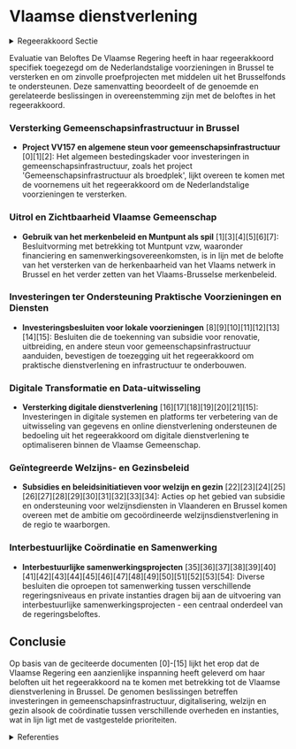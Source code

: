 # Vlaamse dienstverlening

<details>
        <summary>Regeerakkoord Sectie </summary>
        <p>5.4 Vlaamse dienstverlening We wenden de middelen uit het Brusselfonds binnen de door de Vlaamse regering bepaalde prioriteiten en in alle transparantie aan om de Nederlandstalige voorzieningen in Brussel te versterken en om zinvolle proefprojecten te ondersteunen. Hierover wordt door de Vlaamse minister bevoegd voor Brussel regelmatig aan de regering gerapporteerd. We blijven inzetten op de herkenbaarheid van het Vlaams netwerk in Brussel. Vlaamse dienstverle-ning, of die nu door de Vlaamse Gemeenschap of door de VGC wordt aangeboden, is een kwaliteits-merk en mag gezien worden. We zetten de uitrol van het Vlaams-Brussels merkenbeleid verder en zorgen steeds voor een link met de huisstijl van de Vlaamse Gemeenschap “Verbeelding Werkt”. Muntpunt blijft ook een spil in het tonen wat de Vlaamse Gemeenschap in Brussel te bieden heeft. Samen met de VGC schakelen we zo veel mogelijk de Vlaamse instellingen en voorzieningen in Brussel in één keten, die naar elkaar doorver-wijzen en elkaar promoten bij hun publiek. </p>
        </details> 

Evaluatie van Beloftes
De Vlaamse Regering heeft in haar regeerakkoord specifiek toegezegd om de Nederlandstalige voorzieningen in Brussel te versterken en om zinvolle proefprojecten met middelen uit het Brusselfonds te ondersteunen. Deze samenvatting beoordeelt of de genoemde en gerelateerde beslissingen in overeenstemming zijn met de beloftes in het regeerakkoord.

### Versterking Gemeenschapsinfrastructuur in Brussel
- **Project VV157 en algemene steun voor gemeenschapsinfrastructuur** \[0\]\[1\]\[2\]: Het algemeen bestedingskader voor investeringen in gemeenschapsinfrastructuur, zoals het project 'Gemeenschapsinfrastructuur als broedplek', lijkt overeen te komen met de voornemens uit het regeerakkoord om de Nederlandstalige voorzieningen te versterken.

### Uitrol en Zichtbaarheid Vlaamse Gemeenschap
- **Gebruik van het merkenbeleid en Muntpunt als spil** \[1\]\[3\]\[4\]\[5\]\[6\]\[7\]: Besluitvorming met betrekking tot Muntpunt vzw, waaronder financiering en samenwerkingsovereenkomsten, is in lijn met de belofte van het versterken van de herkenbaarheid van het Vlaams netwerk in Brussel en het verder zetten van het Vlaams-Brusselse merkenbeleid.

### Investeringen ter Ondersteuning Praktische Voorzieningen en Diensten
- **Investeringsbesluiten voor lokale voorzieningen** \[8\]\[9\]\[10\]\[11\]\[12\]\[13\]\[14\]\[15\]: Besluiten die de toekenning van subsidie voor renovatie, uitbreiding, en andere steun voor gemeenschapsinfrastructuur aanduiden, bevestigen de toezegging uit het regeerakkoord om praktische dienstverlening en infrastructuur te onderbouwen.
  
### Digitale Transformatie en Data-uitwisseling
- **Versterking digitale dienstverlening** \[16\]\[17\]\[18\]\[19\]\[20\]\[21\]\[15\]: Investeringen in digitale systemen en platforms ter verbetering van de uitwisseling van gegevens en online dienstverlening ondersteunen de bedoeling uit het regeerakkoord om digitale dienstverlening te optimaliseren binnen de Vlaamse Gemeenschap.

### Geïntegreerde Welzijns- en Gezinsbeleid
- **Subsidies en beleidsinitiatieven voor welzijn en gezin** \[22\]\[23\]\[24\]\[25\]\[26\]\[27\]\[28\]\[29\]\[30\]\[31\]\[32\]\[33\]\[34\]: Acties op het gebied van subsidie en ondersteuning voor welzijnsdiensten in Vlaanderen en Brussel komen overeen met de ambitie om gecoördineerde welzijnsdienstverlening in de regio te waarborgen.

### Interbestuurlijke Coördinatie en Samenwerking
- **Interbestuurlijke samenwerkingsprojecten** \[35\]\[36\]\[37\]\[38\]\[39\]\[40\]\[41\]\[42\]\[43\]\[44\]\[45\]\[46\]\[47\]\[48\]\[49\]\[50\]\[51\]\[52\]\[53\]\[54\]: Diverse besluiten die oproepen tot samenwerking tussen verschillende regeringsniveaus en private instanties dragen bij aan de uitvoering van interbestuurlijke samenwerkingsprojecten - een centraal onderdeel van de regeringsbeloftes.

## Conclusie
Op basis van de geciteerde documenten \[0\]-\[15\] lijkt het erop dat de Vlaamse Regering een aanzienlijke inspanning heeft geleverd om haar beloften uit het regeerakkoord na te komen met betrekking tot de Vlaamse dienstverlening in Brussel. De genomen beslissingen betreffen investeringen in gemeenschapsinfrastructuur, digitalisering, welzijn en gezin alsook de coördinatie tussen verschillende overheden en instanties, wat in lijn ligt met de vastgestelde prioriteiten.

<details>
        <summary> Referenties</summary>
        **[\[0\]](https://beslissingenvlaamseregering.vlaanderen.be/?search=Plan%20Vlaamse%20Veerkracht%3A%20dossier%20157&dateOption=select&startDate=2021-05-21T08%3A00%3A00Z&endDate=2021-05-21T08%3A00%3A00Z)** : **(2021-05-21)** Plan Vlaamse Veerkracht: dossier 157 

**[\[1\]](https://beslissingenvlaamseregering.vlaanderen.be/?search=Plan%20Vlaamse%20Veerkracht%3A%20uitvoering%20project%20157%20-%20Gemeenschapsinfrastructuur%20in%20Brussel&dateOption=select&startDate=2021-04-23T08%3A00%3A00Z&endDate=2021-04-23T08%3A00%3A00Z)** : **(2021-04-23)** Plan Vlaamse Veerkracht: uitvoering project 157 - Gemeenschapsinfrastructuur in Brussel 

**[\[2\]](https://beslissingenvlaamseregering.vlaanderen.be/?search=Plan%20Vlaamse%20Veerkracht%3A%20Investeringssubsidie%20vzw%20Kenniscentrum%20Welzijn%2C%20Wonen%2C%20Zorg&dateOption=select&startDate=2022-03-18T09%3A00%3A00Z&endDate=2022-03-18T09%3A00%3A00Z)** : **(2022-03-18)** Plan Vlaamse Veerkracht: Investeringssubsidie vzw Kenniscentrum Welzijn, Wonen, Zorg 

**[\[3\]](https://beslissingenvlaamseregering.vlaanderen.be/?search=Algemene%20vergadering%20en%20raad%20van%20bestuur%20Muntpunt%20vzw%3A%20voordracht%20leden&dateOption=select&startDate=2021-03-26T09%3A00%3A00Z&endDate=2021-03-26T09%3A00%3A00Z)** : **(2021-03-26)** Algemene vergadering en raad van bestuur Muntpunt vzw: voordracht leden 

**[\[4\]](https://beslissingenvlaamseregering.vlaanderen.be/?search=Samenwerkingsovereenkomst%20Muntpunt%20voor%20de%20periode%202021-2025&dateOption=select&startDate=2020-12-18T09%3A00%3A00Z&endDate=2020-12-18T09%3A00%3A00Z)** : **(2020-12-18)** Samenwerkingsovereenkomst Muntpunt voor de periode 2021-2025 

**[\[5\]](https://beslissingenvlaamseregering.vlaanderen.be/?search=Grensregionale%20samenwerking%20Vlaanderen-Nederland&dateOption=select&startDate=2023-06-09T08%3A00%3A00Z&endDate=2023-06-09T08%3A00%3A00Z)** : **(2023-06-09)** Grensregionale samenwerking Vlaanderen-Nederland 

**[\[6\]](https://beslissingenvlaamseregering.vlaanderen.be/?search=Overeenkomt%20met%20BRUZZ%20voor%20de%20periode%202021-2025&dateOption=select&startDate=2020-12-18T09%3A00%3A00Z&endDate=2020-12-18T09%3A00%3A00Z)** : **(2020-12-18)** Overeenkomt met BRUZZ voor de periode 2021-2025 

**[\[7\]](https://beslissingenvlaamseregering.vlaanderen.be/?search=Plan%20Vlaamse%20Veerkracht%3A%20Investeringssubsidies%2010%20projectvoorstellen%20culturele%20topinfrastructuur%20en%20cultuurinfrastructuur%20van%20bovenlokaal%20belang&dateOption=select&startDate=2021-07-09T08%3A00%3A00Z&endDate=2021-07-09T08%3A00%3A00Z)** : **(2021-07-09)** Plan Vlaamse Veerkracht: Investeringssubsidies 10 projectvoorstellen culturele topinfrastructuur en cultuurinfrastructuur van bovenlokaal belang 

**[\[8\]](https://beslissingenvlaamseregering.vlaanderen.be/?search=Plan%20Vlaamse%20Veerkracht%3A%20Culturele%20investeringssubsidies&dateOption=select&startDate=2022-11-10T07%3A00%3A00Z&endDate=2022-11-10T07%3A00%3A00Z)** : **(2022-11-10)** Plan Vlaamse Veerkracht: Culturele investeringssubsidies 

**[\[9\]](https://beslissingenvlaamseregering.vlaanderen.be/?search=Crisis-%20en%20investeringsplan%20jeugdhulp%3A%20subsidie%20versterken%20crisisnetwerk%20Brussel&dateOption=select&startDate=2023-11-10T09%3A00%3A00Z&endDate=2023-11-10T09%3A00%3A00Z)** : **(2023-11-10)** Crisis- en investeringsplan jeugdhulp: subsidie versterken crisisnetwerk Brussel 

**[\[10\]](https://beslissingenvlaamseregering.vlaanderen.be/?search=Plan%20Vlaamse%20Veerkracht%3A%20Kennis-%20en%20adviescentrum%20%E2%80%98Digisprong%E2%80%99%20ten%20dienste%20van%20het%20onderwijsveld%20en%20aangepaste%20digitale%20leermiddelen&dateOption=select&startDate=2021-06-25T08%3A00%3A00Z&endDate=2021-06-25T08%3A00%3A00Z)** : **(2021-06-25)** Plan Vlaamse Veerkracht: Kennis- en adviescentrum ‘Digisprong’ ten dienste van het onderwijsveld en aangepaste digitale leermiddelen 

**[\[11\]](https://beslissingenvlaamseregering.vlaanderen.be/?search=Plan%20Vlaamse%20Veerkracht%3A%20dossiers%2072%20en%20129&dateOption=select&startDate=2021-05-07T08%3A00%3A00Z&endDate=2021-05-07T08%3A00%3A00Z)** : **(2021-05-07)** Plan Vlaamse Veerkracht: dossiers 72 en 129 

**[\[12\]](https://beslissingenvlaamseregering.vlaanderen.be/?search=Plan%20Vlaamse%20Veerkracht%3A%20investeringssubsidie%20Gemeenschapsinfrastructuur%20deeltijds%20kunstonderwijs%20%28DKO%29%20Brussel&dateOption=select&startDate=2021-06-25T08%3A00%3A00Z&endDate=2021-06-25T08%3A00%3A00Z)** : **(2021-06-25)** Plan Vlaamse Veerkracht: investeringssubsidie Gemeenschapsinfrastructuur deeltijds kunstonderwijs (DKO) Brussel 

**[\[13\]](https://beslissingenvlaamseregering.vlaanderen.be/?search=Plan%20Vlaamse%20Veerkracht%3A%20Investeringssubsidie%20vzw%20Cosmos%20voor%20de%20aankoop%20van%20een%20pand%20in%20Brussel%2C%20om%20er%20het%20Vlaams%20erkend%20lokaal%20dienstencentrum%20Vives%20in%20onder%20te%20brengen&dateOption=select&startDate=2021-07-16T06%3A00%3A00Z&endDate=2021-07-16T06%3A00%3A00Z)** : **(2021-07-16)** Plan Vlaamse Veerkracht: Investeringssubsidie vzw Cosmos voor de aankoop van een pand in Brussel, om er het Vlaams erkend lokaal dienstencentrum Vives in onder te brengen 

**[\[14\]](https://beslissingenvlaamseregering.vlaanderen.be/?search=Plan%20Vlaamse%20Veerkracht%3A%20Versterking%20mentaal%20welzijn%20door%20zorgzame%20buurten&dateOption=select&startDate=2022-03-18T09%3A00%3A00Z&endDate=2022-03-18T09%3A00%3A00Z)** : **(2022-03-18)** Plan Vlaamse Veerkracht: Versterking mentaal welzijn door zorgzame buurten 

**[\[15\]](https://beslissingenvlaamseregering.vlaanderen.be/?search=Plan%20Vlaamse%20Veerkracht%3A%20dossier%2057&dateOption=select&startDate=2021-05-07T08%3A00%3A00Z&endDate=2021-05-07T08%3A00%3A00Z)** : **(2021-05-07)** Plan Vlaamse Veerkracht: dossier 57 

**[\[16\]](https://beslissingenvlaamseregering.vlaanderen.be/?search=Plan%20Vlaamse%20Veerkracht%3A%20dossier%2058&dateOption=select&startDate=2021-05-07T08%3A00%3A00Z&endDate=2021-05-07T08%3A00%3A00Z)** : **(2021-05-07)** Plan Vlaamse Veerkracht: dossier 58 

**[\[17\]](https://beslissingenvlaamseregering.vlaanderen.be/?search=Plan%20Vlaamse%20Veerkracht%3A%20verdere%20investeringen%20en%20exploitatiekosten%20verdere%20uitbouw%20van%20Mijn%20Burgerprofiel&dateOption=select&startDate=2021-03-12T09%3A00%3A00Z&endDate=2021-03-12T09%3A00%3A00Z)** : **(2021-03-12)** Plan Vlaamse Veerkracht: verdere investeringen en exploitatiekosten verdere uitbouw van Mijn Burgerprofiel 

**[\[18\]](https://beslissingenvlaamseregering.vlaanderen.be/?search=Plan%20Vlaamse%20Veerkracht%20dossier%2067&dateOption=select&startDate=2021-05-07T08%3A00%3A00Z&endDate=2021-05-07T08%3A00%3A00Z)** : **(2021-05-07)** Plan Vlaamse Veerkracht dossier 67 

**[\[19\]](https://beslissingenvlaamseregering.vlaanderen.be/?search=Plan%20Vlaamse%20Veerkracht%3A%20Versneld%20gebruik%20nieuwe%20raamovereenkomsten%20%27gemeenschappelijke%20ICT-dienstverlening%27&dateOption=select&startDate=2022-10-21T08%3A00%3A00Z&endDate=2022-10-21T08%3A00%3A00Z)** : **(2022-10-21)** Plan Vlaamse Veerkracht: Versneld gebruik nieuwe raamovereenkomsten 'gemeenschappelijke ICT-dienstverlening' 

**[\[20\]](https://beslissingenvlaamseregering.vlaanderen.be/?search=Plan%20Vlaamse%20Veerkracht%3A%20Data%20Integratiediensten%20voor%20Slimme%20Mobiliteit&dateOption=select&startDate=2021-12-03T09%3A00%3A00Z&endDate=2021-12-03T09%3A00%3A00Z)** : **(2021-12-03)** Plan Vlaamse Veerkracht: Data Integratiediensten voor Slimme Mobiliteit 

**[\[21\]]** : **(2019-11-22)**  

**[\[22\]](https://beslissingenvlaamseregering.vlaanderen.be/?search=Plan%20Vlaamse%20Veerkracht%3A%20Subsidi%C3%ABring%20en%20ondersteuning%20van%20de%20lokale%20besturen%20in%20functie%20van%20het%20realiseren%20van%20samenwerkingsverbanden%20ge%C3%AFntegreerd%20breed%20onthaal%20in%20heel%20Vlaanderen%20en%20Brussel&dateOption=select&startDate=2021-07-16T06%3A00%3A00Z&endDate=2021-07-16T06%3A00%3A00Z)** : **(2021-07-16)** Plan Vlaamse Veerkracht: Subsidiëring en ondersteuning van de lokale besturen in functie van het realiseren van samenwerkingsverbanden geïntegreerd breed onthaal in heel Vlaanderen en Brussel 

**[\[23\]]** : **(2020-04-24)**  

**[\[24\]](https://beslissingenvlaamseregering.vlaanderen.be/?search=Subsidie%20continuering%20samenwerkingsverbanden%20rechtstreeks%20toegankelijke%20jeugdhulp&dateOption=select&startDate=2020-07-17T08%3A00%3A00Z&endDate=2020-07-17T08%3A00%3A00Z)** : **(2020-07-17)** Subsidie continuering samenwerkingsverbanden rechtstreeks toegankelijke jeugdhulp 

**[\[25\]](https://beslissingenvlaamseregering.vlaanderen.be/?search=Subsidi%C3%ABring%20Vlaams%20ge%C3%AFntegreerd%20gezinsbeleid%20in%20Brussel&dateOption=select&startDate=2022-02-04T09%3A00%3A00Z&endDate=2022-02-04T09%3A00%3A00Z)** : **(2022-02-04)** Subsidiëring Vlaams geïntegreerd gezinsbeleid in Brussel 

**[\[26\]](https://beslissingenvlaamseregering.vlaanderen.be/?search=Verlenging%20subsidi%C3%ABring%20lokale%20besturen%20voor%20realiseren%20samenwerkingsverbanden%20Ge%C3%AFntegreerd%20Breed%20Onthaal%20in%20Vlaanderen%20en%20Brussel&dateOption=select&startDate=2023-09-15T08%3A00%3A00Z&endDate=2023-09-15T08%3A00%3A00Z)** : **(2023-09-15)** Verlenging subsidiëring lokale besturen voor realiseren samenwerkingsverbanden Geïntegreerd Breed Onthaal in Vlaanderen en Brussel 

**[\[27\]](https://beslissingenvlaamseregering.vlaanderen.be/?search=Subsidi%C3%ABring%20Vlaams%20ge%C3%AFntegreerd%20gezinsbeleid%20in%20Brussel&dateOption=select&startDate=2021-12-10T09%3A00%3A00Z&endDate=2021-12-10T09%3A00%3A00Z)** : **(2021-12-10)** Subsidiëring Vlaams geïntegreerd gezinsbeleid in Brussel 

**[\[28\]](https://beslissingenvlaamseregering.vlaanderen.be/?search=Subsidies%20Vlaamse%20lokale%20besturen%2C%20vzw%20de%20Rand%20en%20de%20Vlaamse%20Gemeenschapscommissie%20voor%20project%20%27Ondersteuning%20van%20lokale%20besturen%20in%20het%20kader%20van%20%20samenleven%20in%20diversiteit%3A%20Plan%20Samenleven%27&dateOption=select&startDate=2023-09-22T08%3A00%3A00Z&endDate=2023-09-22T08%3A00%3A00Z)** : **(2023-09-22)** Subsidies Vlaamse lokale besturen, vzw de Rand en de Vlaamse Gemeenschapscommissie voor project 'Ondersteuning van lokale besturen in het kader van  samenleven in diversiteit: Plan Samenleven' 

**[\[29\]](https://beslissingenvlaamseregering.vlaanderen.be/?search=Plan%20Vlaamse%20Veerkracht%3A%20Subsidies%20in%20het%20kader%20van%20het%20ge%C3%AFntegreerd%20breed%20onthaal&dateOption=select&startDate=2022-04-22T08%3A00%3A00Z&endDate=2022-04-22T08%3A00%3A00Z)** : **(2022-04-22)** Plan Vlaamse Veerkracht: Subsidies in het kader van het geïntegreerd breed onthaal 

**[\[30\]](https://beslissingenvlaamseregering.vlaanderen.be/?search=Plan%20Vlaamse%20Veerkracht%3A%20subsidie%20Koning%20Boudewijnstichting%20voor%20project%20%27zorgzame%20buurten%27&dateOption=select&startDate=2021-12-10T09%3A00%3A00Z&endDate=2021-12-10T09%3A00%3A00Z)** : **(2021-12-10)** Plan Vlaamse Veerkracht: subsidie Koning Boudewijnstichting voor project 'zorgzame buurten' 

**[\[31\]](https://beslissingenvlaamseregering.vlaanderen.be/?search=Plan%20Vlaamse%20Veerkracht%3A%20toewijzing%20middelen%20%27Iedereen%20Digitaal%27&dateOption=select&startDate=2021-07-16T06%3A00%3A00Z&endDate=2021-07-16T06%3A00%3A00Z)** : **(2021-07-16)** Plan Vlaamse Veerkracht: toewijzing middelen 'Iedereen Digitaal' 

**[\[32\]](https://beslissingenvlaamseregering.vlaanderen.be/?search=Vereniging%20van%20Vlaamse%20Steden%20en%20Gemeenten%20vzw%20%28VVSG%29%3A%20subsidie%20proeftuinen%20Buddies%20in%20Diversiteit&dateOption=select&startDate=2019-12-20T09%3A00%3A00Z&endDate=2019-12-20T09%3A00%3A00Z)** : **(2019-12-20)** Vereniging van Vlaamse Steden en Gemeenten vzw (VVSG): subsidie proeftuinen Buddies in Diversiteit 

**[\[33\]](https://beslissingenvlaamseregering.vlaanderen.be/?search=Plan%20Vlaamse%20Veerkracht%3A%20Versterking%20mentaal%20welzijn&dateOption=select&startDate=2021-12-03T09%3A00%3A00Z&endDate=2021-12-03T09%3A00%3A00Z)** : **(2021-12-03)** Plan Vlaamse Veerkracht: Versterking mentaal welzijn 

**[\[34\]](https://beslissingenvlaamseregering.vlaanderen.be/?search=Samenwerkingsakkoord%20en%20voorontwerp%20instemmingsdecreet%20slachtofferzorg%20Brussel&dateOption=select&startDate=2023-03-03T09%3A00%3A00Z&endDate=2023-03-03T09%3A00%3A00Z)** : **(2023-03-03)** Samenwerkingsakkoord en voorontwerp instemmingsdecreet slachtofferzorg Brussel 

**[\[35\]](https://beslissingenvlaamseregering.vlaanderen.be/?search=Regels%20toekenning%20werkingssubsidies%20Vlaams-Brusselse%20partnerorganisaties%20in%20het%20kader%20van%20het%20Brusselbeleid&dateOption=select&startDate=2023-03-10T09%3A00%3A00Z&endDate=2023-03-10T09%3A00%3A00Z)** : **(2023-03-10)** Regels toekenning werkingssubsidies Vlaams-Brusselse partnerorganisaties in het kader van het Brusselbeleid 

**[\[36\]](https://beslissingenvlaamseregering.vlaanderen.be/?search=Regels%20toekenning%20werkingssubsidies%20Vlaams-Brusselse%20partnerorganisaties&dateOption=select&startDate=2023-02-17T09%3A00%3A00Z&endDate=2023-02-17T09%3A00%3A00Z)** : **(2023-02-17)** Regels toekenning werkingssubsidies Vlaams-Brusselse partnerorganisaties 

**[\[37\]](https://beslissingenvlaamseregering.vlaanderen.be/?search=Plan%20Vlaamse%20Veerkracht%3A%20Transitiepunten%20in%20Vlaanderen&dateOption=select&startDate=2022-09-16T08%3A00%3A00Z&endDate=2022-09-16T08%3A00%3A00Z)** : **(2022-09-16)** Plan Vlaamse Veerkracht: Transitiepunten in Vlaanderen 

**[\[38\]](https://beslissingenvlaamseregering.vlaanderen.be/?search=Plan%20Vlaamse%20Veerkracht%3A%20investeringssubsidies%20voor%20culturele%20topinfrastructuur%20en%20cultuurinfrastructuur%20van%20bovenlokaal%20belang&dateOption=select&startDate=2022-12-09T09%3A00%3A00Z&endDate=2022-12-09T09%3A00%3A00Z)** : **(2022-12-09)** Plan Vlaamse Veerkracht: investeringssubsidies voor culturele topinfrastructuur en cultuurinfrastructuur van bovenlokaal belang 

**[\[39\]](https://beslissingenvlaamseregering.vlaanderen.be/?search=Subsidies%20hulpprogramma%20geblokkeerde%20ontwikkelingstrajecten&dateOption=select&startDate=2023-06-16T08%3A00%3A00Z&endDate=2023-06-16T08%3A00%3A00Z)** : **(2023-06-16)** Subsidies hulpprogramma geblokkeerde ontwikkelingstrajecten 

**[\[40\]](https://beslissingenvlaamseregering.vlaanderen.be/?search=Plan%20Vlaamse%20Veerkracht%3A%20Digitale%20transformatie%20cultuursector%3A%20%E2%80%98doelgericht%20digitaal%20transformeren%E2%80%99%20%28VV072%29%20en%20%E2%80%98koppeling%20databanken%20en%20betere%20informatiedoorstroming%E2%80%99&dateOption=select&startDate=2021-07-16T06%3A00%3A00Z&endDate=2021-07-16T06%3A00%3A00Z)** : **(2021-07-16)** Plan Vlaamse Veerkracht: Digitale transformatie cultuursector: ‘doelgericht digitaal transformeren’ (VV072) en ‘koppeling databanken en betere informatiedoorstroming’ 

**[\[41\]](https://beslissingenvlaamseregering.vlaanderen.be/?search=Herverdeling%20provisioneel%20krediet%3A%20communicatiestrategie%20voor%20het%205-sporenbeleid&dateOption=select&startDate=2023-12-22T09%3A00%3A00Z&endDate=2023-12-22T09%3A00%3A00Z)** : **(2023-12-22)** Herverdeling provisioneel krediet: communicatiestrategie voor het 5-sporenbeleid 

**[\[42\]](https://beslissingenvlaamseregering.vlaanderen.be/?search=Plan%20Vlaamse%20Veerkracht%3A%20inzetten%20middelen%20beleidsdomein%20MOW&dateOption=select&startDate=2021-03-05T09%3A00%3A00Z&endDate=2021-03-05T09%3A00%3A00Z)** : **(2021-03-05)** Plan Vlaamse Veerkracht: inzetten middelen beleidsdomein MOW 

**[\[43\]](https://beslissingenvlaamseregering.vlaanderen.be/?search=Lokale%20besturen%3A%20werkingssubsidie%20aanvullend%20lokaal%20dienstenaanbod%20van%20algemeen%20economisch%20belang%20juli%202023%20-%20december%202023.%20&dateOption=select&startDate=2023-05-26T08%3A00%3A00Z&endDate=2023-05-26T08%3A00%3A00Z)** : **(2023-05-26)** Lokale besturen: werkingssubsidie aanvullend lokaal dienstenaanbod van algemeen economisch belang juli 2023 - december 2023.  

**[\[44\]]** : **(2020-09-22)**  

**[\[45\]](https://beslissingenvlaamseregering.vlaanderen.be/?search=Convenant%20tussen%20de%20Vlaamse%20Gemeenschap%2C%20het%20Brussels%20Hoofdstedelijk%20Gewest%20en%20de%20Vlaamse%20Gemeenschapscommissie%20betreffende%20tewerkstelling%20en%20kinderopvang&dateOption=select&startDate=2023-10-13T08%3A00%3A00Z&endDate=2023-10-13T08%3A00%3A00Z)** : **(2023-10-13)** Convenant tussen de Vlaamse Gemeenschap, het Brussels Hoofdstedelijk Gewest en de Vlaamse Gemeenschapscommissie betreffende tewerkstelling en kinderopvang 

**[\[46\]](https://beslissingenvlaamseregering.vlaanderen.be/?search=Uitbreiding%20tewerkstelling%20%E2%80%98Sociale%20Maribel%E2%80%99%3A%20overheveling%20van%20federale%20kredieten%20naar%20departementen%20CJM%20en%20WVG&dateOption=select&startDate=2021-03-05T09%3A00%3A00Z&endDate=2021-03-05T09%3A00%3A00Z)** : **(2021-03-05)** Uitbreiding tewerkstelling ‘Sociale Maribel’: overheveling van federale kredieten naar departementen CJM en WVG 

**[\[47\]](https://beslissingenvlaamseregering.vlaanderen.be/?search=Subsidi%C3%ABring%20van%20en%20beheersovereenkomst%202024-2025%20met%20Vlaams%20Steunpunt%20Vrijwilligerswerk%20vzw&dateOption=select&startDate=2023-12-08T09%3A00%3A00Z&endDate=2023-12-08T09%3A00%3A00Z)** : **(2023-12-08)** Subsidiëring van en beheersovereenkomst 2024-2025 met Vlaams Steunpunt Vrijwilligerswerk vzw 

**[\[48\]](https://beslissingenvlaamseregering.vlaanderen.be/?search=Plan%20Vlaamse%20Veerkracht%3A%20Zorgzame%20buurten&dateOption=select&startDate=2022-06-03T08%3A00%3A00Z&endDate=2022-06-03T08%3A00%3A00Z)** : **(2022-06-03)** Plan Vlaamse Veerkracht: Zorgzame buurten 

**[\[49\]](https://beslissingenvlaamseregering.vlaanderen.be/?search=Herverdeling%20middelen%20luchtkwaliteitsfonds&dateOption=select&startDate=2023-09-29T08%3A00%3A00Z&endDate=2023-09-29T08%3A00%3A00Z)** : **(2023-09-29)** Herverdeling middelen luchtkwaliteitsfonds 

**[\[50\]](https://beslissingenvlaamseregering.vlaanderen.be/?search=Flanders%20Make%20vzw%3A%20vervanging%20regeringsafgevaardigde%20bevoegd%20voor%20budgettair%20beleid&dateOption=select&startDate=2023-06-30T08%3A00%3A00Z&endDate=2023-06-30T08%3A00%3A00Z)** : **(2023-06-30)** Flanders Make vzw: vervanging regeringsafgevaardigde bevoegd voor budgettair beleid 

**[\[51\]](https://beslissingenvlaamseregering.vlaanderen.be/?search=Regiovorming%20met%20intergemeentelijke%20en%20bovenlokale%20samenwerking&dateOption=select&startDate=2020-10-09T08%3A00%3A00Z&endDate=2020-10-09T08%3A00%3A00Z)** : **(2020-10-09)** Regiovorming met intergemeentelijke en bovenlokale samenwerking 

**[\[52\]](https://beslissingenvlaamseregering.vlaanderen.be/?search=Uitgesloten%20diensten%20voor%20de%20kmo-portefeuille&dateOption=select&startDate=2022-02-11T09%3A00%3A00Z&endDate=2022-02-11T09%3A00%3A00Z)** : **(2022-02-11)** Uitgesloten diensten voor de kmo-portefeuille 

**[\[53\]](https://beslissingenvlaamseregering.vlaanderen.be/?search=Plan%20Vlaamse%20Veerkracht%3A%20investeren%20in%20handelskernversterking%20via%20projectoproepen&dateOption=select&startDate=2021-03-12T09%3A00%3A00Z&endDate=2021-03-12T09%3A00%3A00Z)** : **(2021-03-12)** Plan Vlaamse Veerkracht: investeren in handelskernversterking via projectoproepen 

**[\[54\]](https://beslissingenvlaamseregering.vlaanderen.be/?search=Plan%20Vlaamse%20Veerkracht%3A%20Digitaal%20Verenigingsloket&dateOption=select&startDate=2021-03-12T09%3A00%3A00Z&endDate=2021-03-12T09%3A00%3A00Z)** : **(2021-03-12)** Plan Vlaamse Veerkracht: Digitaal Verenigingsloket 
        </details> 

